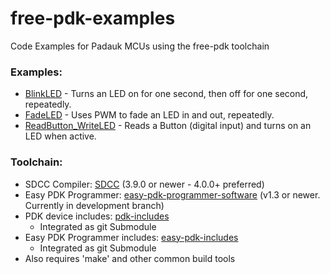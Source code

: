 # free-pdk-examples
Code Examples for Padauk MCUs using the free-pdk toolchain

### Examples:
- [BlinkLED](BlinkLED) - Turns an LED on for one second, then off for one second, repeatedly.
- [FadeLED](FadeLED) - Uses PWM to fade an LED in and out, repeatedly.
- [ReadButton_WriteLED](ReadButton_WriteLED) - Reads a Button (digital input) and turns on an LED when active.

### Toolchain:
- SDCC Compiler: [SDCC](http://sdcc.sourceforge.net/) (3.9.0 or newer - 4.0.0+ preferred)
- Easy PDK Programmer: [easy-pdk-programmer-software](https://github.com/free-pdk/easy-pdk-programmer-software) (v1.3 or newer. Currently in development branch)
- PDK device includes: [pdk-includes](https://github.com/free-pdk/pdk-includes)
  - Integrated as git Submodule
- Easy PDK Programmer includes: [easy-pdk-includes](https://github.com/free-pdk/easy-pdk-includes)
  - Integrated as git Submodule
- Also requires 'make' and other common build tools
